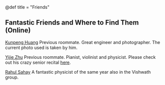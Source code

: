 @def title = "Friends"

## Fantastic Friends and Where to Find Them (Online)

[Kunpeng Huang](https://kunpenghuang.com/)
Previous roommate. Great engineer and photographer. The current photo used is taken by him.

[Yijie Zhu](https://space.bilibili.com/13419995/)
Previous roommate. Pianist, violinist and physicist. Please check out his crazy senior recital [here](https://www.bilibili.com/video/BV1Cv411j7sK/).

[Rahul Sahay](https://www.ocf.berkeley.edu/~rsahay/)
A fantastic physicist of the same year also in the Vishwath group.  


